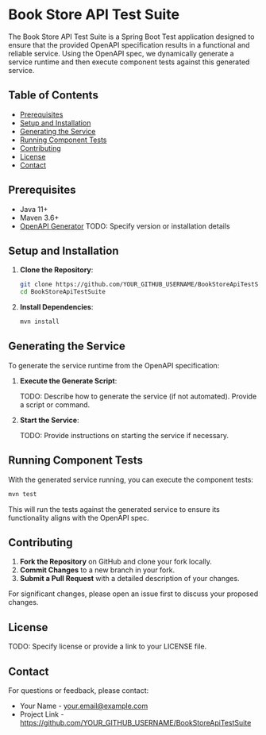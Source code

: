 # Book Store API Test Suite

The Book Store API Test Suite is a Spring Boot Test application designed to ensure that the provided OpenAPI specification results in a functional and reliable service. Using the OpenAPI spec, we dynamically generate a service runtime and then execute component tests against this generated service.

## Table of Contents

- [Prerequisites](#prerequisites)
- [Setup and Installation](#setup-and-installation)
- [Generating the Service](#generating-the-service)
- [Running Component Tests](#running-component-tests)
- [Contributing](#contributing)
- [License](#license)
- [Contact](#contact)

## Prerequisites

- Java 11+
- Maven 3.6+
- [OpenAPI Generator](https://openapi-generator.tech/) TODO: Specify version or installation details

## Setup and Installation

1. **Clone the Repository**:

   ```bash
   git clone https://github.com/YOUR_GITHUB_USERNAME/BookStoreApiTestSuite.git
   cd BookStoreApiTestSuite
   ```

2. **Install Dependencies**:

   ```bash
   mvn install
   ```

## Generating the Service

To generate the service runtime from the OpenAPI specification:

1. **Execute the Generate Script**:

   TODO: Describe how to generate the service (if not automated). Provide a script or command.

2. **Start the Service**:

   TODO: Provide instructions on starting the service if necessary.

## Running Component Tests

With the generated service running, you can execute the component tests:

```bash
mvn test
```

This will run the tests against the generated service to ensure its functionality aligns with the OpenAPI spec.

## Contributing

1. **Fork the Repository** on GitHub and clone your fork locally.
2. **Commit Changes** to a new branch in your fork.
3. **Submit a Pull Request** with a detailed description of your changes.

For significant changes, please open an issue first to discuss your proposed changes.

## License

TODO: Specify license or provide a link to your LICENSE file.

## Contact

For questions or feedback, please contact:

- Your Name - your.email@example.com
- Project Link - https://github.com/YOUR_GITHUB_USERNAME/BookStoreApiTestSuite

